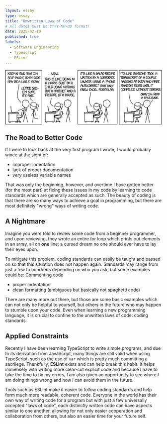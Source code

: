 ```yaml
---
layout: essay
type: essay
title: "Unwritten Laws of Code"
# All dates must be YYYY-MM-DD format!
date: 2025-02-10
published: true
labels:
  - Software Engineering
  - Typescript
  - ESLint
---
```


<img width="700px" class="rounded pe-4" align = "center" src="../img/unwritten-laws-of-code/xkcd-coding-standard.png">

## The Road to Better Code
If I were to look back at the very first program I wrote, I would probably wince at the sight of:
- improper indentation
- lack of proper documentation
- *very* useless variable names

That was only the beginning, however, and overtime I have gotten better (for the most part) at fixing these issues in my code by learning to code standards which are generally accepted as such. The beauty of coding is that there are so many ways to achieve a goal in programming, but there are most definitely "wrong" ways of writing code.

## A Nightmare
Imagine you were told to review some code from a beginner programmer, and upon reviewing, they wrote an entire for loop which prints out elements in an array, all on **one** line; a cursed dream no one should ever have to lay their eyes upon.

To mitigate this problem, coding standards can easily be taught and passed on so that this situation does not happen again. Standards may range from just a few to hundreds depending on who you ask, but some examples could be:
Commenting code
- proper indentation
- clean formatting (ambiguous but basically not spaghetti code)

There are many more out there, but those are some basic examples which can not only be helpful to yourself, but others in the future who may happen to stumble upon your code. Even when learning a new programming language, it is crucial to confine to the unwritten laws of code: coding standards.

## Applied Constraints
Recently I have been learning TypeScript to write simple programs, and due to its derivation from JavaScript, many things are still valid when using TypeScript, such as the use of `var` which is pretty much committing a sacrilege. Thankfully, **ESLint** exists and can help break this habit. It helps immensely with writing more clear-cut explicit code and because I have to take the time to fix my errors, I am also given an opportunity to see where I am doing things wrong and how I can avoid them in the future.

Tools such as ESLint make it easier to follow coding standards and help form much more readable, coherent code. Everyone in the world has their own way of writing code for a program but with just a few universally accepted "laws of code", each distinctly written code can have aspects similar to one another, allowing for not only easier cooperation and collaboration from others, but also an easier time for your future self.